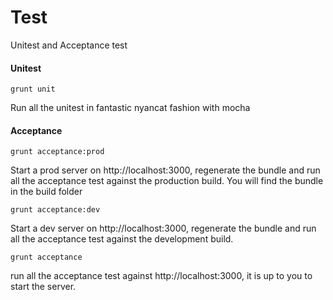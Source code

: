 # Test

Unitest and Acceptance test

#### Unitest
```
grunt unit
```
Run all the unitest in fantastic nyancat fashion with mocha

#### Acceptance
```
grunt acceptance:prod
```
Start a prod server on http://localhost:3000, regenerate the bundle and run all the acceptance test against the production build.
You will find the bundle in the build folder
```
grunt acceptance:dev
```
Start a dev server on http://localhost:3000, regenerate the bundle and run all the acceptance test against the development build.
```
grunt acceptance
```
run all the acceptance test against http://localhost:3000, it is up to you to start the server.
